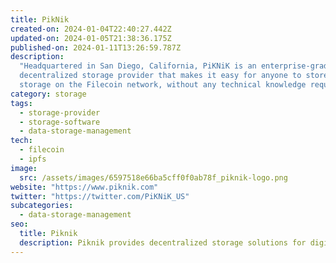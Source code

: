 ```yaml
---
title: PikNik
created-on: 2024-01-04T22:40:27.442Z
updated-on: 2024-01-05T21:38:36.175Z
published-on: 2024-01-11T13:26:59.787Z
description:
  "Headquartered in San Diego, California, PiKNiK is an enterprise-grade
  decentralized storage provider that makes it easy for anyone to store and provide
  storage on the Filecoin network, without any technical knowledge required."
category: storage
tags:
  - storage-provider
  - storage-software
  - data-storage-management
tech:
  - filecoin
  - ipfs
image:
  src: /assets/images/6597518e66ba5cff0f0ab78f_piknik-logo.png
website: "https://www.piknik.com"
twitter: "https://twitter.com/PiKNiK_US"
subcategories:
  - data-storage-management
seo:
  title: Piknik
  description: Piknik provides decentralized storage solutions for digital media.
---
```

